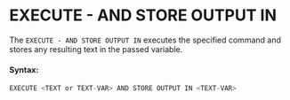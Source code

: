 # EXECUTE - AND STORE OUTPUT IN

The `EXECUTE - AND STORE OUTPUT IN` executes the specified command and stores any resulting text in the passed variable.

#### Syntax:

```c
EXECUTE <TEXT or TEXT-VAR> AND STORE OUTPUT IN <TEXT-VAR>
```

